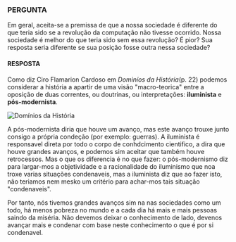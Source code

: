 ### PERGUNTA

Em geral, aceita-se a premissa de que a nossa sociedade é diferente do que teria sido se a
revolução da computação não tivesse ocorrido. Nossa sociedade é melhor do que teria sido sem
essa revolução? É pior? Sua resposta seria diferente se sua posição fosse outra nessa sociedade?

#### RESPOSTA

Como diz Ciro Flamarion Cardoso em *Dominíos da História*(p. 22) podemos considerar a história a apartir de uma visão "macro-teorica" entre a oposição de duas correntes, ou doutrinas, ou interpretações: **iluminista** e **pós-modernista**.

![Domínios da História](https://images-submarino.b2w.io/produtos/01/00/item/7442/8/7442895GG.jpg)

A pós-modernista diria que houve um avanço, mas este avanço trouxe junto consigo a própria condeção (por exemplo: guerras). A iluminista é responsavel direta por todo o corpo de conhdcimento cientifico, a dira que houve grandes avanços, e podemos sim aceitar que também houve retrocessos. Mas o que os diferencia é no que fazer: o pós-modernismo diz para largar-mos a objetividade e a racionalidade do iluminismo que noa troxe varias situações condenaveis, mas a iluminista diz que ao fazer isto, não teriamos nem mesko um critério para achar-mos tais situação "condenaveis". 

Por tanto, nós tivemos grandes avanços sim na nas sociedades como um todo, há menos pobreza no mundo e a cada dia há mais e mais pessoas saindo da miséria. Não devemos deixar o conhecimento de lado, devenos avançar mais e condenar com base neste conhecimento o que é por si condenavel.
